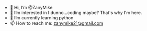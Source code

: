 - 👋 Hi, I’m @ZanyMike
- 👀 I’m interested in I dunno...coding maybe? That's why I'm here.
- 🌱 I’m currently learning python
- 📫 How to reach me: zanymike21@gmail.com

<!---
ZanyMike/ZanyMike is a ✨ special ✨ repository because its `README.md` (this file) appears on your GitHub profile.
You can click the Preview link to take a look at your changes.
--->

